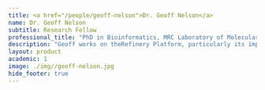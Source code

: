 ```yaml
---
title: <a href="/people/geoff-nelson">Dr. Geoff Nelson</a>
name: Dr. Geoff Nelson
subtitle: Research Fellow
professional_title: "PhD in Bioinformatics, MRC Laboratory of Molecular Biology, Postdoctoral Fellow (2016-2022), Senior Scientist, Bioinformatics, AstraZeneca"  # Joined professional titles
description: "Geoff works on theRefinery Platform, particularly its implementation as a data management, analysis, and visualization hub for the Harvard Stem Cell Institute. He also analyzes genomics data for various collaborative projects.He did his PhD with Mario de Bono at the MRC Laboratory of Molecular Biology (LMB) in Cambridge, UK. There, he developed a whole-genome sequencing analysis pipeline to help connect genes with phenotype in forward genetics screens."
layout: product
academic: 1
image: ./img//geoff-nelson.jpg
hide_footer: true
---
```


